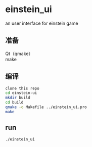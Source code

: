 # einstein_ui
an user interface for einstein game

## 准备
Qt（qmake）  
make

## 编译
```bash
clone this repo
cd einstein-ui
mkdir build
cd build
qmake -o Makefile ../einstein_ui.pro
make
```

## run
```bash
./einstein_ui
```
